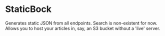 # StaticBock

Generates static JSON from all endpoints. Search is non-existent for now. Allows you to host your articles in, say, an S3 bucket without a 'live' server.
